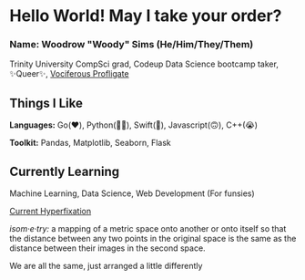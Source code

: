 # Hello World! May I take your order?

### Name: Woodrow "Woody" Sims (He/Him/They/Them)
Trinity University CompSci grad, Codeup Data Science bootcamp taker, ✨Queer✨, [Vociferous Profligate](https://www.youtube.com/watch?v=SLtVMU6CCHE&t=51)

## Things I Like
**Languages:** Go(❤️), Python(👍🏻), Swift(🙂), Javascript(🙃), C++(😭)

**Toolkit:** Pandas, Matplotlib, Seaborn, Flask

## Currently Learning
Machine Learning, Data Science, Web Development (For funsies) 


[Current Hyperfixation](https://www.youtube.com/watch?v=1WAlkyxz2mU)

*isom·e·try:* a mapping of a metric space onto another or onto itself so that the distance between any two points in the original space is the same as the distance between their images in the second space.

We are all the same, just arranged a little differently
